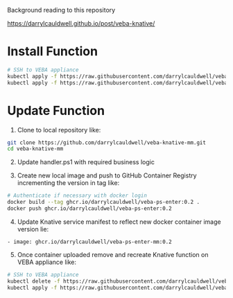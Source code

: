 Background reading to this repository

https://darrylcauldwell.github.io/post/veba-knative/

# Install Function

```bash
# SSH to VEBA appliance
kubectl apply -f https://raw.githubusercontent.com/darrylcauldwell/veba-knative-mm/master/enter-mm-service.yml
kubectl apply -f https://raw.githubusercontent.com/darrylcauldwell/veba-knative-mm/master/enter-mm-trigger.yml
```

# Update Function

1. Clone to local repository like:

```bash
git clone https://github.com/darrylcauldwell/veba-knative-mm.git
cd veba-knative-mm
```

2. Update handler.ps1 with required business logic

3. Create new local image and push to GitHub Container Registry incrementing the version in tag like:

```bash
# Authenticate if necessary with docker login
docker build --tag ghcr.io/darrylcauldwell/veba-ps-enter:0.2 .
docker push ghcr.io/darrylcauldwell/veba-ps-enter:0.2
```

4. Update Knative service manifest to reflect new docker container image version lie:

```
- image: ghcr.io/darrylcauldwell/veba-ps-enter-mm:0.2
```

5. Once container uploaded remove and recreate Knative function on VEBA appliance like:

```bash
# SSH to VEBA appliance
kubectl delete -f https://raw.githubusercontent.com/darrylcauldwell/veba-knative-mm/master/enter-mm-service.yml
kubectl apply -f https://raw.githubusercontent.com/darrylcauldwell/veba-knative-mm/master/enter-mm-service.yml
```

